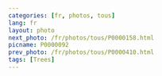 ```yaml
---
categories: [fr, photos, tous]
lang: fr
layout: photo
next_photo: /fr/photos/tous/P0000158.html
picname: P0000092
prev_photo: /fr/photos/tous/P0000410.html
tags: [Trees]
---
```

